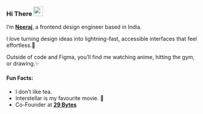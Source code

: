 ### Hi There <img src="https://github.com/user-attachments/assets/4ed5803a-2a01-4090-84bb-545402533001" width="25"/>

I’m [**Neeraj**](https://github.com/neerajc0des/), a frontend design engineer based in India.

I love turning design ideas into lightning-fast, accessible interfaces that feel effortless.👾

Outside of code and Figma, you’ll find me watching anime, hitting the gym, or drawing.✨

#### Fun Facts:
* I don’t like tea.
* Interstellar is my favourite movie. 🌌
* Co-Founder at [**29 Bytes**](https://29bytes.com)

